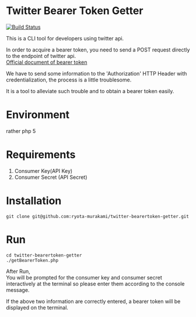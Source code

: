 # Twitter Bearer Token Getter

[![Build Status](https://travis-ci.org/ryota-murakami/twitter-bearer-token-getter.svg?branch=master)](https://travis-ci.org/ryota-murakami/twitter-bearer-token-getter)

This is a CLI tool for developers using twitter api.

In order to acquire a bearer token, you need to send a POST request directly to the endpoint of twitter api.  
[Official document of bearer token](https://dev.twitter.com/oauth/reference/post/oauth2/token)

We have to send some information to the 'Authorization' HTTP Header with credentialization, the process is a little troublesome.

It is a tool to alleviate such trouble and to obtain a bearer token easily.

# Environment
rather php 5

# Requirements
1. Consumer Key(API Key)
2. Consumer Secret (API Secret)

# Installation

```
git clone git@github.com:ryota-murakami/twitter-bearertoken-getter.git
```

# Run

```
cd twitter-bearertoken-getter
./getBearerToken.php
```

After Run,  
You will be prompted for the consumer key and consumer secret interactively at the terminal so please enter them according to the console message.

If the above two information are correctly entered, a bearer token will be displayed on the terminal.
